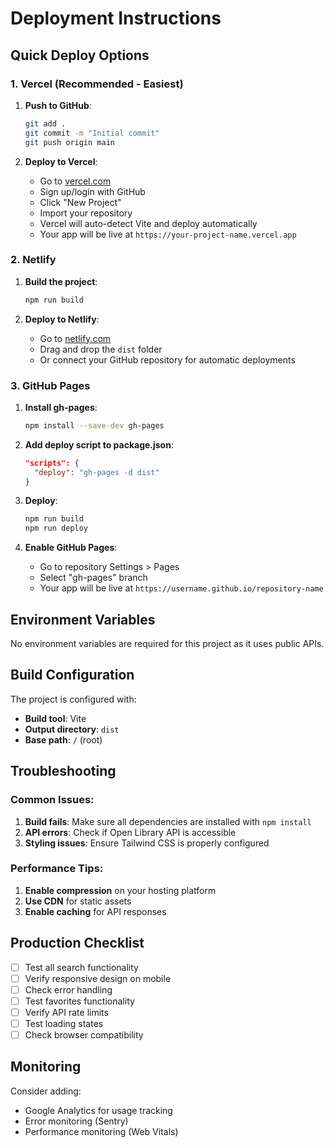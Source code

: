 # Deployment Instructions

## Quick Deploy Options

### 1. Vercel (Recommended - Easiest)

1. **Push to GitHub**:
   ```bash
   git add .
   git commit -m "Initial commit"
   git push origin main
   ```

2. **Deploy to Vercel**:
   - Go to [vercel.com](https://vercel.com)
   - Sign up/login with GitHub
   - Click "New Project"
   - Import your repository
   - Vercel will auto-detect Vite and deploy automatically
   - Your app will be live at `https://your-project-name.vercel.app`

### 2. Netlify

1. **Build the project**:
   ```bash
   npm run build
   ```

2. **Deploy to Netlify**:
   - Go to [netlify.com](https://netlify.com)
   - Drag and drop the `dist` folder
   - Or connect your GitHub repository for automatic deployments

### 3. GitHub Pages

1. **Install gh-pages**:
   ```bash
   npm install --save-dev gh-pages
   ```

2. **Add deploy script to package.json**:
   ```json
   "scripts": {
     "deploy": "gh-pages -d dist"
   }
   ```

3. **Deploy**:
   ```bash
   npm run build
   npm run deploy
   ```

4. **Enable GitHub Pages**:
   - Go to repository Settings > Pages
   - Select "gh-pages" branch
   - Your app will be live at `https://username.github.io/repository-name`

## Environment Variables

No environment variables are required for this project as it uses public APIs.

## Build Configuration

The project is configured with:
- **Build tool**: Vite
- **Output directory**: `dist`
- **Base path**: `/` (root)

## Troubleshooting

### Common Issues:

1. **Build fails**: Make sure all dependencies are installed with `npm install`
2. **API errors**: Check if Open Library API is accessible
3. **Styling issues**: Ensure Tailwind CSS is properly configured

### Performance Tips:

1. **Enable compression** on your hosting platform
2. **Use CDN** for static assets
3. **Enable caching** for API responses

## Production Checklist

- [ ] Test all search functionality
- [ ] Verify responsive design on mobile
- [ ] Check error handling
- [ ] Test favorites functionality
- [ ] Verify API rate limits
- [ ] Test loading states
- [ ] Check browser compatibility

## Monitoring

Consider adding:
- Google Analytics for usage tracking
- Error monitoring (Sentry)
- Performance monitoring (Web Vitals)
